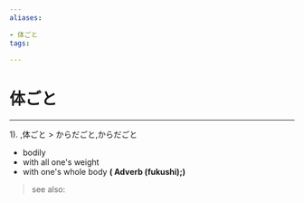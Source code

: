 ```yaml
---
aliases:
    
- 体ごと
tags:
    
---
```


# 体ごと
---
1).
,体ごと > からだごと,からだごと

- bodily
- with all one's weight
- with one's whole body
**( Adverb (fukushi);)**
> see also: 
            